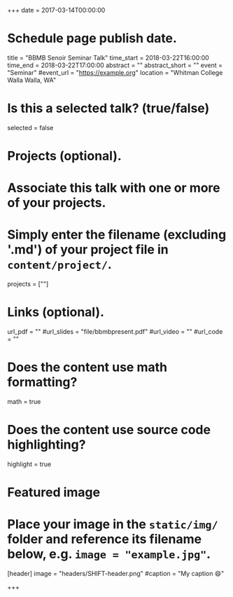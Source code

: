 +++
date = 2017-03-14T00:00:00  
# Schedule page publish date.

title = "BBMB Senoir Seminar Talk"
time_start = 2018-03-22T16:00:00
time_end = 2018-03-22T17:00:00
abstract = ""
abstract_short = ""
event = "Seminar"
#event_url = "https://example.org"
location = "Whitman College Walla Walla, WA"

# Is this a selected talk? (true/false)
selected = false

# Projects (optional).
#   Associate this talk with one or more of your projects.
#   Simply enter the filename (excluding '.md') of your project file in `content/project/`.
projects = [""]

# Links (optional).
url_pdf = ""
#url_slides = "file/bbmbpresent.pdf"
#url_video = ""
#url_code = ""

# Does the content use math formatting?
math = true

# Does the content use source code highlighting?
highlight = true

# Featured image
# Place your image in the `static/img/` folder and reference its filename below, e.g. `image = "example.jpg"`.
[header]
image = "headers/SHIFT-header.png"
#caption = "My caption :smile:"

+++
